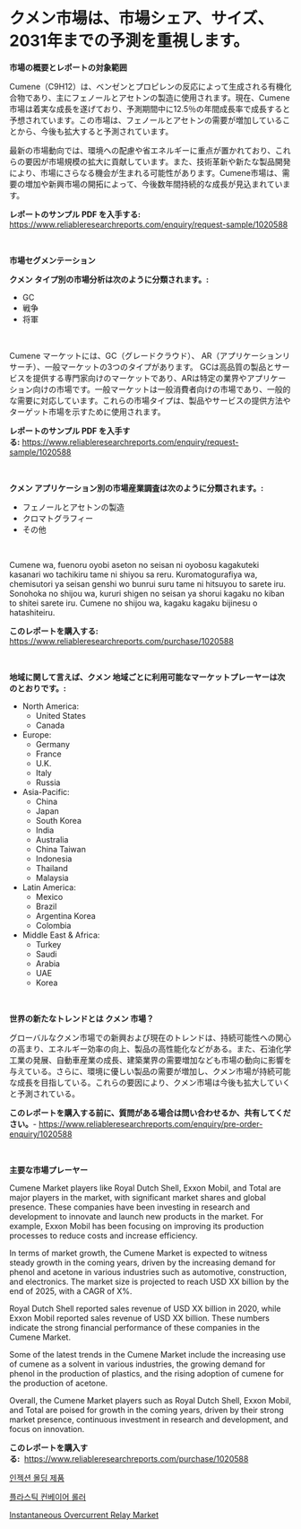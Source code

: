 <p><h1>クメン市場は、市場シェア、サイズ、2031年までの予測を重視します。</h1></p><p><strong>市場の概要とレポートの対象範囲</strong></p>
<p><p>Cumene（C9H12）は、ベンゼンとプロピレンの反応によって生成される有機化合物であり、主にフェノールとアセトンの製造に使用されます。現在、Cumene市場は着実な成長を遂げており、予測期間中に12.5％の年間成長率で成長すると予想されています。この市場は、フェノールとアセトンの需要が増加していることから、今後も拡大すると予測されています。</p><p>最新の市場動向では、環境への配慮や省エネルギーに重点が置かれており、これらの要因が市場規模の拡大に貢献しています。また、技術革新や新たな製品開発により、市場にさらなる機会が生まれる可能性があります。Cumene市場は、需要の増加や新興市場の開拓によって、今後数年間持続的な成長が見込まれています。</p></p>
<p><strong>レポートのサンプル PDF を入手する:</strong> <a href="https://www.reliableresearchreports.com/enquiry/request-sample/1020588">https://www.reliableresearchreports.com/enquiry/request-sample/1020588</a></p>
<p>&nbsp;</p>
<p><strong>市場セグメンテーション</strong></p>
<p><strong>クメン タイプ別の市場分析は次のように分類されます。:</strong></p>
<p><ul><li>GC</li><li>戦争</li><li>将軍</li></ul></p>
<p>&nbsp;</p>
<p><p>Cumene マーケットには、GC（グレードクラウド）、 AR（アプリケーションリサーチ）、一般マーケットの3つのタイプがあります。 GCは高品質の製品とサービスを提供する専門家向けのマーケットであり、ARは特定の業界やアプリケーション向けの市場です。一般マーケットは一般消費者向けの市場であり、一般的な需要に対応しています。これらの市場タイプは、製品やサービスの提供方法やターゲット市場を示すために使用されます。</p></p>
<p><strong>レポートのサンプル PDF を入手する:</strong>&nbsp;<a href="https://www.reliableresearchreports.com/enquiry/request-sample/1020588">https://www.reliableresearchreports.com/enquiry/request-sample/1020588</a></p>
<p>&nbsp;</p>
<p><strong> クメン アプリケーション別の市場産業調査は次のように分類されます。:</strong></p>
<p><ul><li>フェノールとアセトンの製造</li><li>クロマトグラフィー</li><li>その他</li></ul></p>
<p>&nbsp;</p>
<p><p>Cumene wa, fuenoru oyobi aseton no seisan ni oyobosu kagakuteki kasanari wo tachikiru tame ni shiyou sa reru. Kuromatogurafiya wa, chemisutori ya seisan genshi wo bunrui suru tame ni hitsuyou to sarete iru. Sonohoka no shijou wa, kururi shigen no seisan ya shorui kagaku no kiban to shitei sarete iru. Cumene no shijou wa, kagaku kagaku bijinesu o hatashiteiru.</p></p>
<p><strong>このレポートを購入する:</strong>&nbsp; <a href="https://www.reliableresearchreports.com/purchase/1020588">https://www.reliableresearchreports.com/purchase/1020588</a></p>
<p>&nbsp;</p>
<p><strong>地域に関して言えば、クメン 地域ごとに利用可能なマーケットプレーヤーは次のとおりです。:</strong></p>
<p><ul>
    <li>
        North America:
        <ul>
            <li>United States</li>
            <li>Canada</li>
        </ul>
    </li>
    <li>
        Europe:
        <ul>
            <li>Germany</li>
            <li>France</li>
            <li>U.K.</li>
            <li>Italy</li>
            <li>Russia</li>
        </ul>
    </li>
    <li>
        Asia-Pacific:
        <ul>
            <li>China</li>
            <li>Japan</li>
            <li>South Korea</li>
            <li>India</li>
            <li>Australia</li>
            <li>China Taiwan</li>
            <li>Indonesia</li>
            <li>Thailand</li>
            <li>Malaysia</li>
        </ul>
    </li>
    <li>
        Latin America:
        <ul>
            <li>Mexico</li>
            <li>Brazil</li>
            <li>Argentina Korea</li>
            <li>Colombia</li>
        </ul>
    </li>
    <li>
        Middle East & Africa:
        <ul>
            <li>Turkey</li>
            <li>Saudi</li>
            <li>Arabia</li>
            <li>UAE</li>
            <li>Korea</li>
        </ul>
    </li>
    </ul></p>
<p>&nbsp;</p>
<p><strong>世界の新たなトレンドとは クメン 市場？</strong></p>
<p><p>グローバルなクメン市場での新興および現在のトレンドは、持続可能性への関心の高まり、エネルギー効率の向上、製品の高性能化などがある。また、石油化学工業の発展、自動車産業の成長、建築業界の需要増加なども市場の動向に影響を与えている。さらに、環境に優しい製品の需要が増加し、クメン市場が持続可能な成長を目指している。これらの要因により、クメン市場は今後も拡大していくと予測されている。</p></p>
<p><strong>このレポートを購入する前に、質問がある場合は問い合わせるか、共有してください。</strong>- <a href="https://www.reliableresearchreports.com/enquiry/pre-order-enquiry/1020588">https://www.reliableresearchreports.com/enquiry/pre-order-enquiry/1020588</a></p>
<p>&nbsp;</p>
<p><strong>主要な市場プレーヤー</strong></p>
<p><p>Cumene Market players like Royal Dutch Shell, Exxon Mobil, and Total are major players in the market, with significant market shares and global presence. These companies have been investing in research and development to innovate and launch new products in the market. For example, Exxon Mobil has been focusing on improving its production processes to reduce costs and increase efficiency.</p><p>In terms of market growth, the Cumene Market is expected to witness steady growth in the coming years, driven by the increasing demand for phenol and acetone in various industries such as automotive, construction, and electronics. The market size is projected to reach USD XX billion by the end of 2025, with a CAGR of X%.</p><p>Royal Dutch Shell reported sales revenue of USD XX billion in 2020, while Exxon Mobil reported sales revenue of USD XX billion. These numbers indicate the strong financial performance of these companies in the Cumene Market.</p><p>Some of the latest trends in the Cumene Market include the increasing use of cumene as a solvent in various industries, the growing demand for phenol in the production of plastics, and the rising adoption of cumene for the production of acetone.</p><p>Overall, the Cumene Market players such as Royal Dutch Shell, Exxon Mobil, and Total are poised for growth in the coming years, driven by their strong market presence, continuous investment in research and development, and focus on innovation.</p></p>
<p><strong>このレポートを購入する:</strong>&nbsp;&nbsp;<a href="https://www.reliableresearchreports.com/purchase/1020588">https://www.reliableresearchreports.com/purchase/1020588</a></p>
<p><p><a href="https://github.com/idcefvhkdut6/Market-Research-Report-List-1/blob/main/296359810575.md">인젝션 몰딩 제품</a></p><p><a href="https://github.com/vsap75a286l/Market-Research-Report-List-1/blob/main/222012410576.md">플라스틱 컨베이어 롤러</a></p><p><a href="https://github.com/kathiaseamanalvaradovlprc2h/Market-Research-Report-List-1/blob/main/instantaneous-overcurrent-relay-market.md">Instantaneous Overcurrent Relay Market</a></p></p>